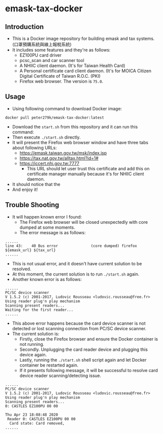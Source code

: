 # emask-tax-docker

## Introduction
- This is a Docker image repository for building emask and tax systems. (口罩預購系統與線上報稅系統)
- It includes some features and they're as follows:
  - EZ100PU card driver
  - pcsc_scan and car scanner tool
  - A NHIIC client daemon. (It's for Taiwan Health Card)
  - A Personal certificate card client daemon. (It's for MOICA Citizen Digital Certificate of Taiwan R.O.C. (PKI)
  - Firefox web browser. The version is `75.0`.

## Usage
- Using following command to download Docker image:

```
docker pull peter279k/emask-tax-docker:latest
```

- Download the `start.sh` from this repository and it can run this command:
- Then execute `./start.sh` directly.
- It will present the Firefox web browser window and have three tabs about following URLs:
  - https://emask.taiwan.gov.tw/msk/index.jsp
  - https://tax.nat.gov.tw/alltax.html?id=1#
  - https://iccert.nhi.gov.tw:7777
      - This URL should let user trust this certificate and add this on certificate manager manually because it's for NHIIC client daemon.
- It should notice that the
- And enjoy it!

## Trouble Shooting
- It will happen known error I found:
  - The Firefox web browser will be closed unexpectedly with core dumped at some moments.
  - The error message is as follows:
```
......
line 43:    40 Bus error               (core dumped) firefox ${emask_url} ${tax_url}
......
```
  - This is not usual error, and it doesn't have current solution to be resolved.
  - At this moment, the current solution is to run `./start.sh` again.
  - Another known error is as follows:
```
......
PC/SC device scanner
V 1.5.2 (c) 2001-2017, Ludovic Rousseau <ludovic.rousseau@free.fr>
Using reader plug'n play mechanism
Scanning present readers...
Waiting for the first reader...
......
```
  - This above error happens because the card device scanner is not detected or lost scanning connection from PC/SC device scanner.
  - The current solution is:
      - Firstly, close the Firefox browser and ensure the Docker container is not running.
      - Secondly. Unplugging the card reader device and plugging this device again.
      - Lastly, running the `./start.sh` shell script again and let Docker container be restarted again.
      - If it presents following message, it will be successful to resolve card device reader scanning/detecting issue.
```
......
PC/SC device scanner
V 1.5.2 (c) 2001-2017, Ludovic Rousseau <ludovic.rousseau@free.fr>
Using reader plug'n play mechanism
Scanning present readers...
0: CASTLES EZ100PU 00 00

Thu Apr 23 18:08:48 2020
 Reader 0: CASTLES EZ100PU 00 00
  Card state: Card removed,
......
```
